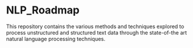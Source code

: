 # NLP_Roadmap
This repository contains the various methods and techniques explored to process unstructured and structured text data through the state-of-the art natural language processing techniques.

